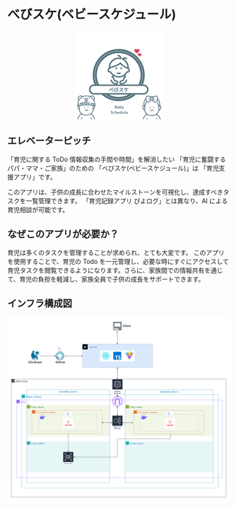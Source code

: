 # べびスケ(ベビースケジュール)

<p align="center">
  <img src="./documents/assets/Logo.svg" width="200">
</p>

## エレベーターピッチ

「育児に関する ToDo 情報収集の手間や時間」を解消したい
「育児に奮闘するパパ・ママ・ご家族」のための
「べびスケ(ベビースケジュール)」は
「育児支援アプリ」です。

このアプリは、子供の成長に合わせたマイルストーンを可視化し、達成すべきタスクを一覧管理できます。
「育児記録アプリ ぴよログ」とは異なり、AI による育児相談が可能です。

## なぜこのアプリが必要か？

育児は多くのタスクを管理することが求められ、とても大変です。
このアプリを使用することで、育児の Todo を一元管理し、必要な時にすぐにアクセスして育児タスクを閲覧できるようになります。さらに、家族間での情報共有を通じて、育児の負担を軽減し、家族全員で子供の成長をサポートできます。

## インフラ構成図
<p align="center">
  <img src="./documents/assets/DESIGN_INFLA.png" width="1000">
</p>
